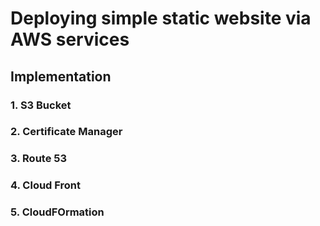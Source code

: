 # Deploying simple static website via AWS services

## Implementation

### 1. S3 Bucket
### 2. Certificate Manager
### 3. Route 53
### 4. Cloud Front
### 5. CloudFOrmation
